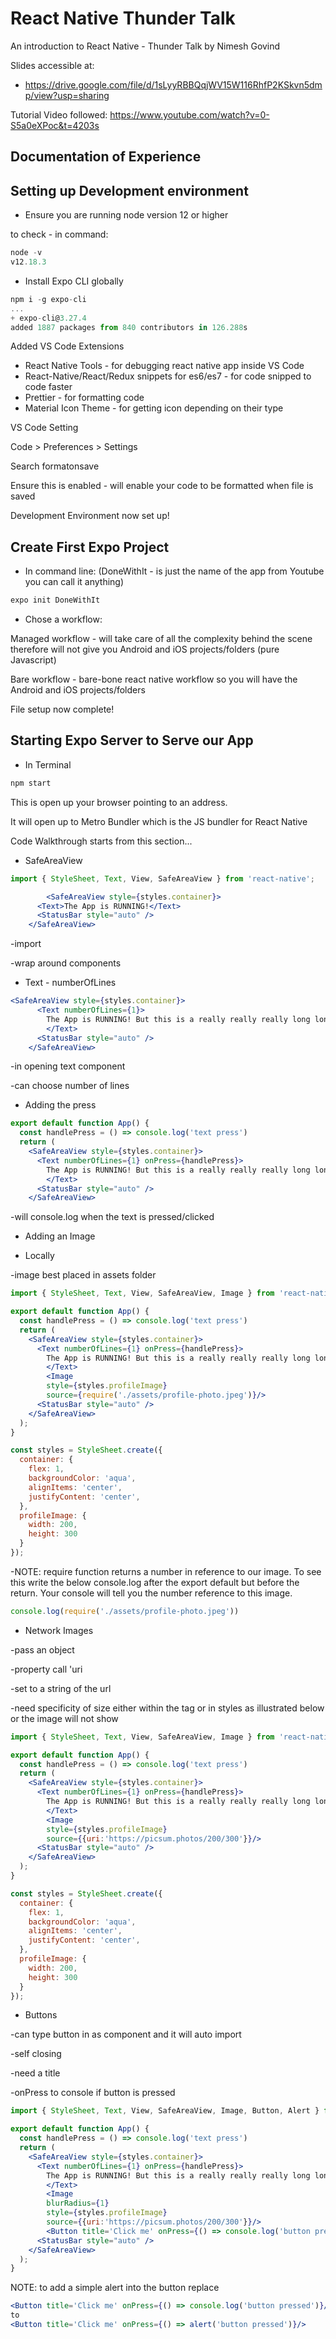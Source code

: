 # React Native Thunder Talk
An introduction to React Native - Thunder Talk by Nimesh Govind

Slides accessible at:
* https://drive.google.com/file/d/1sLyyRBBQqjWV15W116RhfP2KSkvn5dmp/view?usp=sharing

Tutorial Video followed: 
https://www.youtube.com/watch?v=0-S5a0eXPoc&t=4203s

## Documentation of Experience 

## Setting up Development environment 

* Ensure you are running node version 12 or higher

to check - in command: 

```jsx
node -v
v12.18.3
```

* Install Expo CLI globally 

```jsx
npm i -g expo-cli
...
+ expo-cli@3.27.4
added 1887 packages from 840 contributors in 126.288s
```

Added VS Code Extensions 

- React Native Tools - for debugging react native app inside VS Code
- React-Native/React/Redux snippets for es6/es7 - for code snipped to code faster
- Prettier - for formatting code
- Material Icon Theme - for getting icon depending on their type

VS Code Setting 

Code > Preferences > Settings 

Search formatonsave 

Ensure this is enabled - will enable your code to be formatted when file is saved

Development Environment now set up! 

## Create First Expo Project

* In command line: (DoneWithIt - is just the name of the app from Youtube you can call it anything)

```jsx
expo init DoneWithIt
```

* Chose a workflow:

Managed workflow - will take care of all the complexity behind the scene therefore will not give you Android and iOS projects/folders (pure Javascript)

Bare workflow - bare-bone react native workflow so you will have the Android and iOS projects/folders

File setup now complete!

## Starting Expo Server to Serve our App

* In Terminal

```jsx
npm start
```

This is open up your browser pointing to an address. 

It will open up to Metro Bundler which is the JS bundler for React Native

Code Walkthrough starts from this section...

* SafeAreaView 

```jsx
import { StyleSheet, Text, View, SafeAreaView } from 'react-native';

		<SafeAreaView style={styles.container}>
      <Text>The App is RUNNING!</Text>
      <StatusBar style="auto" />
    </SafeAreaView>
```

-import

-wrap around components

* Text - numberOfLines

```jsx
<SafeAreaView style={styles.container}>
      <Text numberOfLines={1}>
        The App is RUNNING! But this is a really really really long long line but its great
        </Text>
      <StatusBar style="auto" />
    </SafeAreaView>
```

-in opening text component

-can choose number of lines 

* Adding the press

```jsx
export default function App() {
  const handlePress = () => console.log('text press')
  return (
    <SafeAreaView style={styles.container}>
      <Text numberOfLines={1} onPress={handlePress}>
        The App is RUNNING! But this is a really really really long long line but its great
        </Text>
      <StatusBar style="auto" />
    </SafeAreaView>
```

-will console.log when the text is pressed/clicked 

* Adding an Image

* Locally

-image best placed in assets folder 

```jsx
import { StyleSheet, Text, View, SafeAreaView, Image } from 'react-native';

export default function App() {
  const handlePress = () => console.log('text press')
  return (
    <SafeAreaView style={styles.container}>
      <Text numberOfLines={1} onPress={handlePress}>
        The App is RUNNING! But this is a really really really long long line but its great
        </Text>
        <Image 
        style={styles.profileImage} 
        source={require('./assets/profile-photo.jpeg')}/>
      <StatusBar style="auto" />
    </SafeAreaView>
  );
}

const styles = StyleSheet.create({
  container: {
    flex: 1,
    backgroundColor: 'aqua',
    alignItems: 'center',
    justifyContent: 'center',
  },
  profileImage: {
    width: 200,
    height: 300
  }
});
```

-NOTE: require function returns a number in reference to our image. To see this write the below console.log after the export default but before the return. Your console will tell you the number reference to this image.

```jsx
console.log(require('./assets/profile-photo.jpeg'))
```

* Network Images

-pass an object

-property call 'uri

-set to a string of the url

-need specificity of size either within the tag or in styles as illustrated below or the image will not show

```jsx
import { StyleSheet, Text, View, SafeAreaView, Image } from 'react-native';

export default function App() {
  const handlePress = () => console.log('text press')
  return (
    <SafeAreaView style={styles.container}>
      <Text numberOfLines={1} onPress={handlePress}>
        The App is RUNNING! But this is a really really really long long line but its great
        </Text>
        <Image 
        style={styles.profileImage} 
        source={{uri:'https://picsum.photos/200/300'}}/>
      <StatusBar style="auto" />
    </SafeAreaView>
  );
}

const styles = StyleSheet.create({
  container: {
    flex: 1,
    backgroundColor: 'aqua',
    alignItems: 'center',
    justifyContent: 'center',
  },
  profileImage: {
    width: 200,
    height: 300
  }
});
```

* Buttons

-can type button in as component and it will auto import

-self closing 

-need a title

-onPress to console if button is pressed

```jsx
import { StyleSheet, Text, View, SafeAreaView, Image, Button, Alert } from 'react-native';

export default function App() {
  const handlePress = () => console.log('text press')
  return (
    <SafeAreaView style={styles.container}>
      <Text numberOfLines={1} onPress={handlePress}>
        The App is RUNNING! But this is a really really really long long line but its great
        </Text>
        <Image 
        blurRadius={1}
        style={styles.profileImage} 
        source={{uri:'https://picsum.photos/200/300'}}/>
        <Button title='Click me' onPress={() => console.log('button pressed')}/>
      <StatusBar style="auto" />
    </SafeAreaView>
  );
}
```

NOTE: to add a simple alert into the button replace 

```jsx
<Button title='Click me' onPress={() => console.log('button pressed')}/>
to 
<Button title='Click me' onPress={() => alert('button pressed')}/>
```
